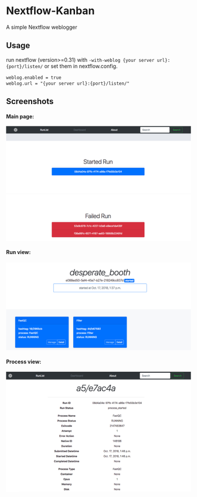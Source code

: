# Nextflow-Kanban
A simple Nextflow weblogger

## Usage

run nextflow (version>=0.31) with `-with-weblog {your server url}:{port}/listen/` or set them in nextflow.config.
```
weblog.enabled = true
weblog.url = "{your server url}:{port}/listen/"
```
## Screenshots
#### Main page:
![Main page](https://github.com/MenheraMikumo/Nextflow-Kanban/blob/master/screenshots/Xnip2018-10-17_13-46-19.jpg)
#### Run view:
![Run view](https://github.com/MenheraMikumo/Nextflow-Kanban/blob/master/screenshots/Xnip2018-10-17_13-38-28.jpg)
#### Process view:
![Process view](https://github.com/MenheraMikumo/Nextflow-Kanban/blob/master/screenshots/Xnip2018-10-17_13-46-40.jpg)
